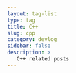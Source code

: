 ```yaml
---
layout: tag-list
type: tag
title: C++
slug: cpp
category: devlog
sidebar: false
description: >
   C++ related posts
---
```

